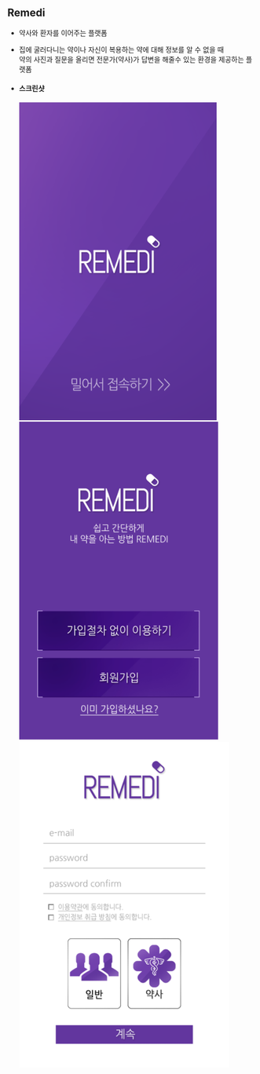 ## Remedi
  - 약사와 환자를 이어주는 플랫폼
  - 집에 굴러다니는 약이나 자신이 복용하는 약에 대해 정보를 알 수 없을 때  
    약의 사진과 질문을 올리면 전문가(약사)가 답변을 해줄수 있는 환경을 제공하는 플랫폼


- #### 스크린샷
  ![1](doc/img/splash.PNG)  
  ![1](doc/img/signin.PNG) ![1](doc/img/signup.PNG)
